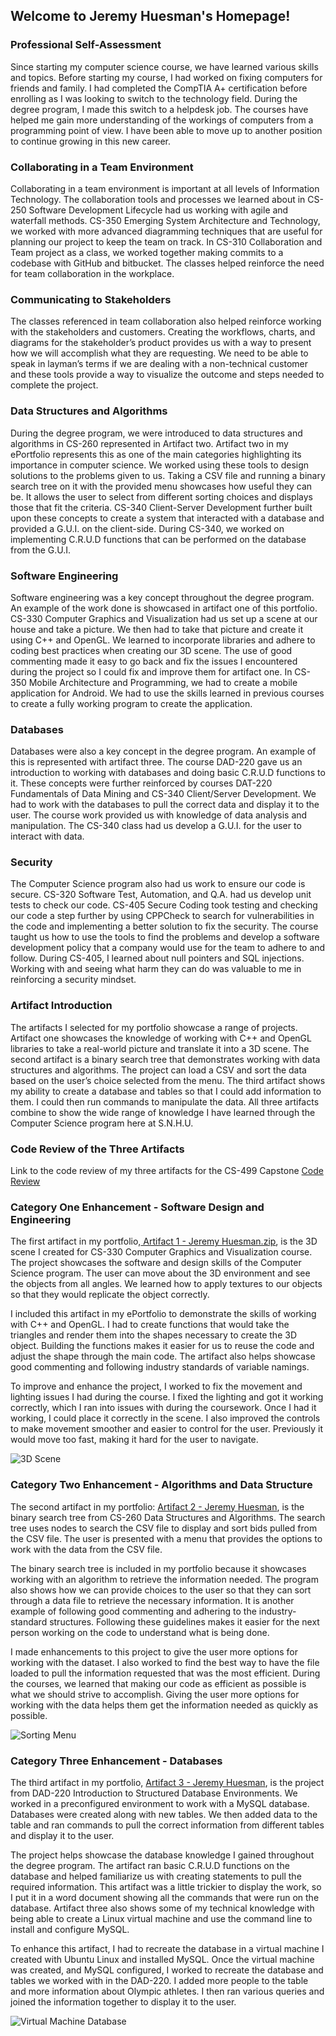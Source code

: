 ## Welcome to Jeremy Huesman's Homepage!
### Professional Self-Assessment
Since starting my computer science course, we have learned various skills and topics. Before starting my course, I had worked on fixing computers for friends and family. I had completed the CompTIA A+ certification before enrolling as I was looking to switch to the technology field. During the degree program, I made this switch to a helpdesk job. The courses have helped me gain more understanding of the workings of computers from a programming point of view. I have been able to move up to another position to continue growing in this new career.

### Collaborating in a Team Environment
Collaborating in a team environment is important at all levels of Information Technology. The collaboration tools and processes we learned about in CS-250 Software Development Lifecycle had us working with agile and waterfall methods. CS-350 Emerging System Architecture and Technology, we worked with more advanced diagramming techniques that are useful for planning our project to keep the team on track. In CS-310 Collaboration and Team project as a class, we worked together making commits to a codebase with GitHub and bitbucket. The classes helped reinforce the need for team collaboration in the workplace.

### Communicating to Stakeholders
The classes referenced in team collaboration also helped reinforce working with the stakeholders and customers. Creating the workflows, charts, and diagrams for the stakeholder’s product provides us with a way to present how we will accomplish what they are requesting. We need to be able to speak in layman’s terms if we are dealing with a non-technical customer and these tools provide a way to visualize the outcome and steps needed to complete the project.

### Data Structures and Algorithms
During the degree program, we were introduced to data structures and algorithms in CS-260 represented in Artifact two. Artifact two in my ePortfolio represents this as one of the main categories highlighting its importance in computer science. We worked using these tools to design solutions to the problems given to us. Taking a CSV file and running a binary search tree on it with the provided menu showcases how useful they can be. It allows the user to select from different sorting choices and displays those that fit the criteria. CS-340 Client-Server Development further built upon these concepts to create a system that interacted with a database and provided a G.U.I. on the client-side. During CS-340, we worked on implementing C.R.U.D functions that can be performed on the database from the G.U.I.

### Software Engineering
Software engineering was a key concept throughout the degree program. An example of the work done is showcased in artifact one of this portfolio. CS-330 Computer Graphics and Visualization had us set up a scene at our house and take a picture. We then had to take that picture and create it using C++ and OpenGL. We learned to incorporate libraries and adhere to coding best practices when creating our 3D scene. The use of good commenting made it easy to go back and fix the issues I encountered during the project so I could fix and improve them for artifact one. In CS-350 Mobile Architecture and Programming, we had to create a mobile application for Android. We had to use the skills learned in previous courses to create a fully working program to create the application.

### Databases
Databases were also a key concept in the degree program. An example of this is represented with artifact three. The course DAD-220 gave us an introduction to working with databases and doing basic C.R.U.D functions to it. These concepts were further reinforced by courses DAT-220 Fundamentals of Data Mining and CS-340 Client/Server Development. We had to work with the databases to pull the correct data and display it to the user. The course work provided us with knowledge of data analysis and manipulation. The CS-340 class had us develop a G.U.I. for the user to interact with data.

### Security
The Computer Science program also had us work to ensure our code is secure. CS-320 Software Test, Automation, and Q.A. had us develop unit tests to check our code. CS-405 Secure Coding took testing and checking our code a step further by using CPPCheck to search for vulnerabilities in the code and implementing a better solution to fix the security. The course taught us how to use the tools to find the problems and develop a software development policy that a company would use for the team to adhere to and follow. During CS-405, I learned about null pointers and SQL injections. Working with and seeing what harm they can do was valuable to me in reinforcing a security mindset.

### Artifact Introduction
The artifacts I selected for my portfolio showcase a range of projects. Artifact one showcases the knowledge of working with C++ and OpenGL libraries to take a real-world picture and translate it into a 3D scene. The second artifact is a binary search tree that demonstrates working with data structures and algorithms. The project can load a CSV and sort the data based on the user’s choice selected from the menu. The third artifact shows my ability to create a database and tables so that I could add information to them. I could then run commands to manipulate the data. All three artifacts combine to show the wide range of knowledge I have learned through the Computer Science program here at S.N.H.U.

### Code Review of the Three Artifacts
Link to the code review of my three artifacts for the CS-499 Capstone 
[ Code Review](https://youtu.be/EKrw-bkpGTQ)

### Category One Enhancement - Software Design and Engineering
The first artifact in my portfolio,[ Artifact 1 - Jeremy Huesman.zip](https://github.com/jhues97/jhues97.github.io/blob/a30dd3b6e1ae3015fd757c4236b1fe85b4b53077/Artifact%201%20-%20Jeremy%20Huesman.zip), is the 3D scene I created for CS-330 Computer Graphics and Visualization course. The project showcases the software and design skills of the Computer Science program. The user can move about the 3D environment and see the objects from all angles. We learned how to apply textures to our objects so that they would replicate the object correctly.

I included this artifact in my ePortfolio to demonstrate the skills of working with C++ and OpenGL. I had to create functions that would take the triangles and render them into the shapes necessary to create the 3D object. Building the functions makes it easier for us to reuse the code and adjust the shape through the main code. The artifact also helps showcase good commenting and following industry standards of variable namings.

To improve and enhance the project, I worked to fix the movement and lighting issues I had during the course. I fixed the lighting and got it working correctly, which I ran into issues with during the coursework. Once I had it working, I could place it correctly in the scene. I also improved the controls to make movement smoother and easier to control for the user. Previously it would move too fast, making it hard for the user to navigate.

![3D Scene](/Assets/3dscene.png)

### Category Two Enhancement - Algorithms and Data Structure
The second artifact in my portfolio: [Artifact 2 - Jeremy Huesman](https://github.com/jhues97/jhues97.github.io/blob/b7a8d17d93fc538dddf2f763bb0bc9481ece0382/Artifact%202%20-%20Jeremy%20Huesman.zip), is the binary search tree from CS-260 Data Structures and Algorithms. The search tree uses nodes to search the CSV file to display and sort bids pulled from the CSV file. The user is presented with a menu that provides the options to work with the data from the CSV file.

The binary search tree is included in my portfolio because it showcases working with an algorithm to retrieve the information needed. The program also shows how we can provide choices to the user so that they can sort through a data file to retrieve the necessary information. It is another example of following good commenting and adhering to the industry-standard structures. Following these guidelines makes it easier for the next person working on the code to understand what is being done.

I made enhancements to this project to give the user more options for working with the dataset. I also worked to find the best way to have the file loaded to pull the information requested that was the most efficient. During the courses, we learned that making our code as efficient as possible is what we should strive to accomplish. Giving the user more options for working with the data helps them get the information needed as quickly as possible.

![Sorting Menu](/Assets/art2menu.png)

### Category Three Enhancement - Databases
The third artifact in my portfolio, [Artifact 3 - Jeremy Huesman](https://github.com/jhues97/jhues97.github.io/blob/09e3ba95f229f93b048c616d43275ecc8724f2a0/Artifact%203%20-%20Jeremy%20Huesman.zip), is the project from DAD-220 Introduction to Structured Database Environments. We worked in a preconfigured environment to work with a MySQL database. Databases were created along with new tables. We then added data to the table and ran commands to pull the correct information from different tables and display it to the user.

The project helps showcase the database knowledge I gained throughout the degree program. The artifact ran basic C.R.U.D functions on the database and helped familiarize us with creating statements to pull the required information. This artifact was a little trickier to display the work, so I put it in a word document showing all the commands that were run on the database. Artifact three also shows some of my technical knowledge with being able to create a Linux virtual machine and use the command line to install and configure MySQL.

To enhance this artifact, I had to recreate the database in a virtual machine I created with Ubuntu Linux and installed MySQL. Once the virtual machine was created, and MySQL configured, I worked to recreate the database and tables we worked with in the DAD-220. I added more people to the table and more information about Olympic athletes. I then ran various queries and joined the information together to display it to the user.

![Virtual Machine Database](/Assets/art3database.png)
